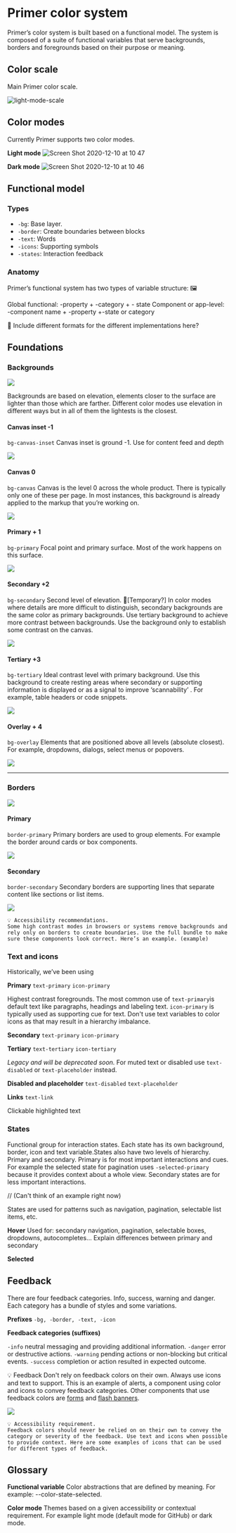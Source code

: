 # Primer color system
Primer’s color system is built based on a functional model. The system is composed of a suite of functional variables that serve backgrounds, borders and foregrounds based on their purpose or meaning. 

## Color scale
Main Primer color scale.

![light-mode-scale](https://user-images.githubusercontent.com/6951037/102642133-8095d880-415d-11eb-80fb-71b089e27025.png)


## Color modes
Currently Primer supports two color modes. 

**Light mode**
![Screen Shot 2020-12-10 at 10 47](https://user-images.githubusercontent.com/6951037/102642256-b63ac180-415d-11eb-979a-c3cf5ae2949b.png)

**Dark mode**
![Screen Shot 2020-12-10 at 10 46](https://user-images.githubusercontent.com/6951037/102642291-bf2b9300-415d-11eb-9713-c4d488876bdb.png)


## Functional model

### Types 

- `-bg`: Base layer. 
- `-border`: Create boundaries between blocks 
- `-text`: Words
- `-icons`: Supporting symbols 
- `-states`: Interaction feedback

### Anatomy
Primer’s functional system has two types of variable structure: 🖼

Global functional: -property + -category + - state
Component or app-level: -component name + -property +-state or category

🚨 Include different formats for the different implementations here?

## Foundations 

### Backgrounds
![](https://i.imgur.com/zejflmn.png)

Backgrounds are based on elevation, elements closer to the surface are lighter than those which are farther. Different color modes use elevation in different ways but in all of them the lightests is the closest.


#### Canvas inset -1 

`bg-canvas-inset` 
Canvas inset is ground -1. Use for content feed and depth

![](https://i.imgur.com/0ZDDLNW.png)

#### Canvas 0

`bg-canvas`
Canvas is the level 0 across the whole product. There is typically only one of these per page. In most instances, this background is already applied to the markup that you’re working on.

![](https://i.imgur.com/TaHmDlQ.png)


#### Primary + 1

`bg-primary`
Focal point and primary surface. Most of the work happens on this surface.

![](https://i.imgur.com/rBDjmQs.png)


#### Secondary +2

`bg-secondary`
Second level of elevation. 🚨[Temporary?] In color modes where details are more difficult to distinguish, secondary backgrounds are the same color as primary backgrounds. Use tertiary background to achieve more contrast between backgrounds. Use the background only to establish some contrast on the canvas.

![](https://i.imgur.com/laa81su.png)


#### Tertiary +3

`bg-tertiary`
Ideal contrast level with primary background. Use this background to create resting areas where secondary or supporting information is displayed or as a signal to improve ‘scannability’ . For example, table headers or code snippets.

![](https://i.imgur.com/3nwdhoi.png)


#### Overlay + 4

`bg-overlay`
Elements that are positioned above all levels (absolute closest). For example, dropdowns, dialogs, select menus or popovers.

![](https://i.imgur.com/PCz23Mk.png)

---


### Borders

![](https://i.imgur.com/4AhdFyl.png)


#### Primary

`border-primary`
Primary borders are used to group elements. For example the border around cards or box components. 

![](https://i.imgur.com/a2vjD26.png)




#### Secondary
`border-secondary`
Secondary borders are supporting lines that separate content like sections or list items.

![](https://i.imgur.com/w4m4UBX.png)
 


```
💡 Accessibility recommendations. 
Some high contrast modes in browsers or systems remove backgrounds and rely only on borders to create boundaries. Use the full bundle to make sure these components look correct. Here’s an example. (example)
```

### Text and icons
Historically, we’ve been using 

**Primary**
`text-primary`
`icon-primary`

Highest contrast foregrounds. The most common use of `text-primary`is default text like paragraphs, headings and labeling text. `icon-primary` is typically used as supporting cue for text. Don't use text variables to color icons as that may result in a hierarchy imbalance. 

**Secondary**
`text-primary`
`icon-primary`


**Tertiary**
`text-tertiary`
`icon-tertiary`

*Legacy and will be deprecated soon.* For muted text or disabled use `text-disabled` or `text-placeholder` instead. 

**Disabled and placeholder**
`text-disabled`
`text-placeholder`

**Links**
`text-link`

Clickable highlighted text

### States
Functional group for interaction states. Each state has its own background, border, icon and text variable.States also have two levels of hierarchy. Primary and secondary. Primary is for most important interactions and cues. For example the selected state for pagination uses `-selected-primary` because it provides context about a whole view. Secondary states are for less important interactions. 

// (Can't think of an example right now)

States are used for patterns such as navigation, pagination, selectable list items, etc. 

**Hover**
Used for: secondary navigation, pagination, selectable boxes, dropdowns, autocompletes… 
Explain differences between primary and secondary 

**Selected**

## Feedback

There are four feedback categories. Info, success, warning and danger. Each category has a bundle of styles and some variations. 

**Prefixes**
`-bg, -border, -text, -icon`

**Feedback categories (suffixes)**

`-info` neutral messaging and providing additional information.
`-danger` error or destructive actions.
`-warning` pending actions or non-blocking but critical events.
`-success` completion or action resulted in expected outcome.


💡 Feedback Don't rely on feedback colors on their own. Always use icons and text to support. This is an example of alerts, a component using color and icons to convey feedback categories. Other components that use feedback colors are [forms](https://) and [flash banners](https://). 

![](https://i.imgur.com/hurYyzZ.png)


```
💡 Accessibility requirement. 
Feedback colors should never be relied on on their own to convey the category or severity of the feedback. Use text and icons when possible to provide context. Here are some examples of icons that can be used for different types of feedback. 
```

## Glossary

**Functional variable**
Color abstractions that are defined by meaning. For example: --color-state-selected. 

**Color mode**
Themes based on a given accessibility or contextual requirement. For example light mode (default mode for GitHub) or dark mode.
